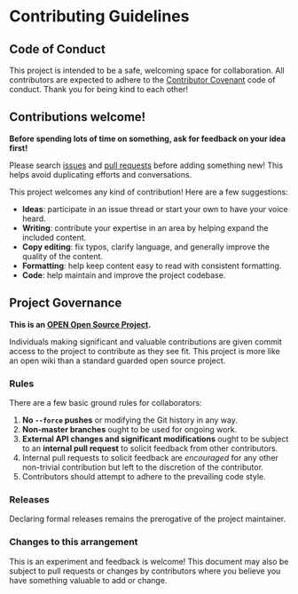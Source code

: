 # Contributing Guidelines

## Code of Conduct

This project is intended to be a safe, welcoming space for collaboration. All contributors are expected to adhere to the [Contributor Covenant](CODE_OF_CONDUCT.md) code of conduct. Thank you for being kind to each other!

## Contributions welcome!

**Before spending lots of time on something, ask for feedback on your idea first!**

Please search [issues](../../issues/) and [pull requests](../../pulls/) before adding something new! This helps avoid duplicating efforts and conversations.

This project welcomes any kind of contribution! Here are a few suggestions:

- **Ideas**: participate in an issue thread or start your own to have your voice heard.
- **Writing**: contribute your expertise in an area by helping expand the included content.
- **Copy editing**: fix typos, clarify language, and generally improve the quality of the content.
- **Formatting**: help keep content easy to read with consistent formatting.
- **Code**: help maintain and improve the project codebase.

## Project Governance

**This is an [OPEN Open Source Project](http://openopensource.org/).**

Individuals making significant and valuable contributions are given commit access to the project to contribute as they see fit. This project is more like an open wiki than a standard guarded open source project.

### Rules

There are a few basic ground rules for collaborators:

1.  **No `--force` pushes** or modifying the Git history in any way.
1.  **Non-master branches** ought to be used for ongoing work.
1.  **External API changes and significant modifications** ought to be subject to an **internal pull request** to solicit feedback from other contributors.
1.  Internal pull requests to solicit feedback are _encouraged_ for any other non-trivial contribution but left to the discretion of the contributor.
1.  Contributors should attempt to adhere to the prevailing code style.

### Releases

Declaring formal releases remains the prerogative of the project maintainer.

### Changes to this arrangement

This is an experiment and feedback is welcome! This document may also be subject to pull requests or changes by contributors where you believe you have something valuable to add or change.